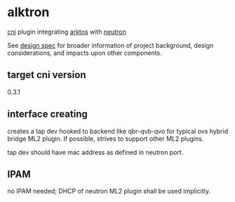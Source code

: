 # alktron
[cni](https://github.com/containernetworking/cni/blob/master/SPEC.md) plugin integrating [arktos](https://github.com/futurewei-cloud/arktos.git) with [neutron](https://github.com/openstack/neutron)

See [design spec](https://github.com/futurewei-cloud/arktos/blob/master/docs/design-proposals/network/NICAndVPCSupportInArktos.md) for broader information of project background, design considerations, and impacts upon other components.

## target cni version
0.3.1

## interface creating
creates a tap dev hooked to backend like qbr-qvb-qvo for typical ovs hybrid bridge ML2 plugin. If possible, strives to support other ML2 plugins.

tap dev should have mac address as defined in neutron port.

## IPAM
no IPAM needed; DHCP of neutron ML2 plugin shall be used implicitly.
